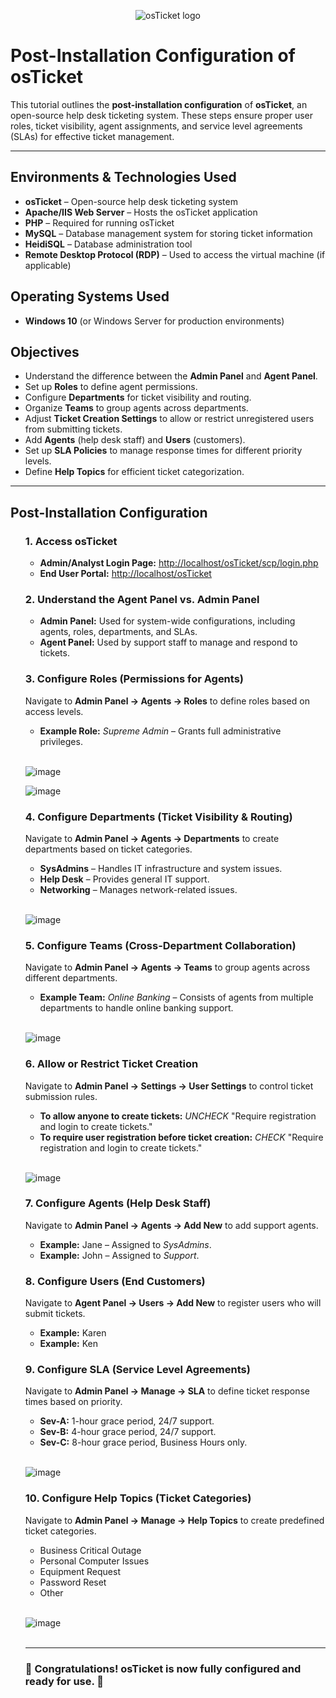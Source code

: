 <p align="center">
<img src="https://i.imgur.com/Clzj7Xs.png" alt="osTicket logo"/>
</p>



<h1>Post-Installation Configuration of osTicket</h1>
<p>This tutorial outlines the <strong>post-installation configuration</strong> of <strong>osTicket</strong>, an open-source help desk ticketing system. These steps ensure proper user roles, ticket visibility, agent assignments, and service level agreements (SLAs) for effective ticket management.</p>
<hr>

<h2>Environments & Technologies Used</h2>
<ul>
    <li><strong>osTicket</strong> – Open-source help desk ticketing system</li>
    <li><strong>Apache/IIS Web Server</strong> – Hosts the osTicket application</li>
    <li><strong>PHP</strong> – Required for running osTicket</li>
    <li><strong>MySQL</strong> – Database management system for storing ticket information</li>
    <li><strong>HeidiSQL</strong> – Database administration tool</li>
    <li><strong>Remote Desktop Protocol (RDP)</strong> – Used to access the virtual machine (if applicable)</li>
</ul>

<h2>Operating Systems Used</h2>
<ul>
    <li><strong>Windows 10</strong> (or Windows Server for production environments)</li>
</ul>

<h2>Objectives</h2>
<ul>
    <li>Understand the difference between the <strong>Admin Panel</strong> and <strong>Agent Panel</strong>.</li>
    <li>Set up <strong>Roles</strong> to define agent permissions.</li>
    <li>Configure <strong>Departments</strong> for ticket visibility and routing.</li>
    <li>Organize <strong>Teams</strong> to group agents across departments.</li>
    <li>Adjust <strong>Ticket Creation Settings</strong> to allow or restrict unregistered users from submitting tickets.</li>
    <li>Add <strong>Agents</strong> (help desk staff) and <strong>Users</strong> (customers).</li>
    <li>Set up <strong>SLA Policies</strong> to manage response times for different priority levels.</li>
    <li>Define <strong>Help Topics</strong> for efficient ticket categorization.</li>
</ul>

<hr>

<h2>Post-Installation Configuration</h2>
<ul>
    
<h3>1. Access osTicket</h3>
<ul>
    <li><strong>Admin/Analyst Login Page:</strong> <a href="http://localhost/osTicket/scp/login.php">http://localhost/osTicket/scp/login.php</a></li>
    <li><strong>End User Portal:</strong> <a href="http://localhost/osTicket">http://localhost/osTicket</a></li>
</ul>

<h3>2. Understand the Agent Panel vs. Admin Panel</h3>
<ul>
    <li><strong>Admin Panel:</strong> Used for system-wide configurations, including agents, roles, departments, and SLAs.</li>
    <li><strong>Agent Panel:</strong> Used by support staff to manage and respond to tickets.</li>
</ul>

<h3>3. Configure Roles (Permissions for Agents)</h3>
<p>Navigate to <strong>Admin Panel → Agents → Roles</strong> to define roles based on access levels.</p>
<ul>
    <li><strong>Example Role:</strong> <em>Supreme Admin</em> – Grants full administrative privileges.</li>
</ul>
<br />

![image](https://github.com/user-attachments/assets/ca01c8fb-5aa2-42a1-b4c6-9432fe2024b6)

![image](https://github.com/user-attachments/assets/a7f8ce3c-c0ff-4148-88d7-1588eee670c4)


<h3>4. Configure Departments (Ticket Visibility & Routing)</h3>
<p>Navigate to <strong>Admin Panel → Agents → Departments</strong> to create departments based on ticket categories.</p>
<ul>
    <li><strong>SysAdmins</strong> – Handles IT infrastructure and system issues.</li>
    <li><strong>Help Desk</strong> – Provides general IT support.</li>
    <li><strong>Networking</strong> – Manages network-related issues.</li>
</ul>
<br />

![image](https://github.com/user-attachments/assets/970a2dcb-dfee-42b6-af14-4ea997adee2a)

<h3>5. Configure Teams (Cross-Department Collaboration)</h3>
<p>Navigate to <strong>Admin Panel → Agents → Teams</strong> to group agents across different departments.</p>
<ul>
    <li><strong>Example Team:</strong> <em>Online Banking</em> – Consists of agents from multiple departments to handle online banking support.</li>
</ul>
<br />

![image](https://github.com/user-attachments/assets/4d64da2a-0c45-46c9-933b-1c10edc82908)

<h3>6. Allow or Restrict Ticket Creation</h3>
<p>Navigate to <strong>Admin Panel → Settings → User Settings</strong> to control ticket submission rules.</p>
<ul>
    <li><strong>To allow anyone to create tickets:</strong> <em>UNCHECK</em> "Require registration and login to create tickets."</li>
    <li><strong>To require user registration before ticket creation:</strong> <em>CHECK</em> "Require registration and login to create tickets."</li>
</ul>
<br />

![image](https://github.com/user-attachments/assets/987af34b-70f4-488f-b563-5c69de6186ee)

<h3>7. Configure Agents (Help Desk Staff)</h3>
<p>Navigate to <strong>Admin Panel → Agents → Add New</strong> to add support agents.</p>
<ul>
    <li><strong>Example:</strong> Jane – Assigned to <em>SysAdmins</em>.</li>
    <li><strong>Example:</strong> John – Assigned to <em>Support</em>.</li>
</ul>

<h3>8. Configure Users (End Customers)</h3>
<p>Navigate to <strong>Agent Panel → Users → Add New</strong> to register users who will submit tickets.</p>
<ul>
    <li><strong>Example:</strong> Karen</li>
    <li><strong>Example:</strong> Ken</li>
</ul>

<h3>9. Configure SLA (Service Level Agreements)</h3>
<p>Navigate to <strong>Admin Panel → Manage → SLA</strong> to define ticket response times based on priority.</p>
<ul>
    <li><strong>Sev-A:</strong> 1-hour grace period, 24/7 support.</li>
    <li><strong>Sev-B:</strong> 4-hour grace period, 24/7 support.</li>
    <li><strong>Sev-C:</strong> 8-hour grace period, Business Hours only.</li>
</ul>
<br />

![image](https://github.com/user-attachments/assets/27bfed4d-b247-45fe-aa1e-94fac59fb76a)

<h3>10. Configure Help Topics (Ticket Categories)</h3>
<p>Navigate to <strong>Admin Panel → Manage → Help Topics</strong> to create predefined ticket categories.</p>
<ul>
    <li>Business Critical Outage</li>
    <li>Personal Computer Issues</li>
    <li>Equipment Request</li>
    <li>Password Reset</li>
    <li>Other</li>
</ul>
<br />

![image](https://github.com/user-attachments/assets/75a55e8f-f1eb-47e6-b58b-051a0f95e98e)
<br />
<br />
<hr>

<h3>🎉 Congratulations! osTicket is now fully configured and ready for use. 🎉</h3>

</body>
</html>

